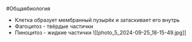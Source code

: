 #Общаябиология 
- Клетка образует мембранный пузырёк и затаскивает его внутрь
- Фагоцитоз - твёрдые частички
- Пиноцитоз - жидкие частички
![[photo_5_2024-09-25_18-15-49.jpg]]